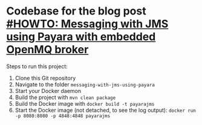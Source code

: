 # Codebase for the blog post [#HOWTO: Messaging with JMS using Payara with embedded OpenMQ broker](https://rieckpil.de/howto-messaging-with-jms-using-payara-with-embedded-openmq-broker)

Steps to run this project:

1. Clone this Git repository
2. Navigate to the folder `messaging-with-jms-using-payara`
3. Start your Docker daemon
4. Build the project with `mvn clean package`
5. Build the Docker image with `docker build -t payarajms`
6. Start the Docker image (not detached, to see the log output): `docker run -p 8080:8080 -p 4848:4848 payarajms`